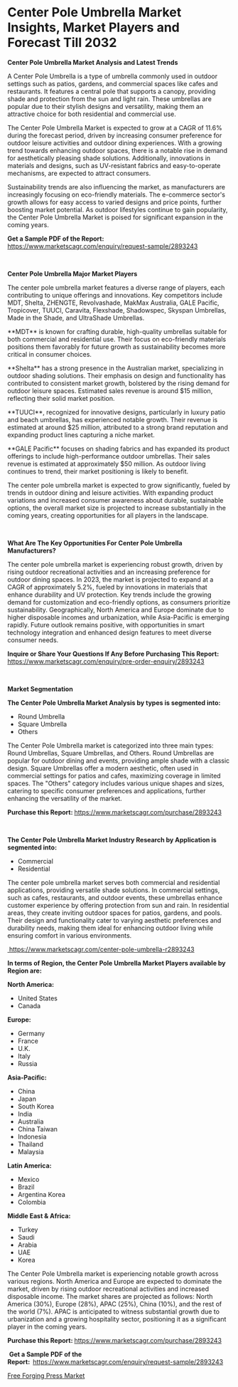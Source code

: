 <p><h1>Center Pole Umbrella Market Insights, Market Players and Forecast Till 2032</h1></p><p><strong>Center Pole Umbrella Market Analysis and Latest Trends</strong></p>
<p><p>A Center Pole Umbrella is a type of umbrella commonly used in outdoor settings such as patios, gardens, and commercial spaces like cafes and restaurants. It features a central pole that supports a canopy, providing shade and protection from the sun and light rain. These umbrellas are popular due to their stylish designs and versatility, making them an attractive choice for both residential and commercial use.</p><p>The Center Pole Umbrella Market is expected to grow at a CAGR of 11.6% during the forecast period, driven by increasing consumer preference for outdoor leisure activities and outdoor dining experiences. With a growing trend towards enhancing outdoor spaces, there is a notable rise in demand for aesthetically pleasing shade solutions. Additionally, innovations in materials and designs, such as UV-resistant fabrics and easy-to-operate mechanisms, are expected to attract consumers. </p><p>Sustainability trends are also influencing the market, as manufacturers are increasingly focusing on eco-friendly materials. The e-commerce sector's growth allows for easy access to varied designs and price points, further boosting market potential. As outdoor lifestyles continue to gain popularity, the Center Pole Umbrella Market is poised for significant expansion in the coming years.</p></p>
<p><strong>Get a Sample PDF of the Report:&nbsp;</strong> <a href="https://www.marketscagr.com/enquiry/request-sample/2893243?utm_campaign=2465&utm_medium=2&utm_source=Github&utm_content=ia&utm_term=15032025&utm_id=center-pole-umbrella">https://www.marketscagr.com/enquiry/request-sample/2893243</a></p>
<p>&nbsp;</p>
<p><strong>Center Pole Umbrella Major Market Players</strong></p>
<p><p>The center pole umbrella market features a diverse range of players, each contributing to unique offerings and innovations. Key competitors include MDT, Shelta, ZHENGTE, Revolvashade, MakMax Australia, GALE Pacific, Tropicover, TUUCI, Caravita, Flexshade, Shadowspec, Skyspan Umbrellas, Made in the Shade, and UltraShade Umbrellas.</p><p>**MDT** is known for crafting durable, high-quality umbrellas suitable for both commercial and residential use. Their focus on eco-friendly materials positions them favorably for future growth as sustainability becomes more critical in consumer choices.</p><p>**Shelta** has a strong presence in the Australian market, specializing in outdoor shading solutions. Their emphasis on design and functionality has contributed to consistent market growth, bolstered by the rising demand for outdoor leisure spaces. Estimated sales revenue is around $15 million, reflecting their solid market position.</p><p>**TUUCI**, recognized for innovative designs, particularly in luxury patio and beach umbrellas, has experienced notable growth. Their revenue is estimated at around $25 million, attributed to a strong brand reputation and expanding product lines capturing a niche market.</p><p>**GALE Pacific** focuses on shading fabrics and has expanded its product offerings to include high-performance outdoor umbrellas. Their sales revenue is estimated at approximately $50 million. As outdoor living continues to trend, their market positioning is likely to benefit.</p><p>The center pole umbrella market is expected to grow significantly, fueled by trends in outdoor dining and leisure activities. With expanding product variations and increased consumer awareness about durable, sustainable options, the overall market size is projected to increase substantially in the coming years, creating opportunities for all players in the landscape.</p></p>
<p>&nbsp;</p>
<p><strong>What Are The Key Opportunities For Center Pole Umbrella Manufacturers?</strong></p>
<p><p>The center pole umbrella market is experiencing robust growth, driven by rising outdoor recreational activities and an increasing preference for outdoor dining spaces. In 2023, the market is projected to expand at a CAGR of approximately 5.2%, fueled by innovations in materials that enhance durability and UV protection. Key trends include the growing demand for customization and eco-friendly options, as consumers prioritize sustainability. Geographically, North America and Europe dominate due to higher disposable incomes and urbanization, while Asia-Pacific is emerging rapidly. Future outlook remains positive, with opportunities in smart technology integration and enhanced design features to meet diverse consumer needs.</p></p>
<p><strong>Inquire or Share Your Questions If Any Before Purchasing This Report:</strong> <a href="https://www.marketscagr.com/enquiry/pre-order-enquiry/2893243?utm_campaign=2465&utm_medium=2&utm_source=Github&utm_content=ia&utm_term=15032025&utm_id=center-pole-umbrella">https://www.marketscagr.com/enquiry/pre-order-enquiry/2893243</a></p>
<p>&nbsp;</p>
<p><strong>Market Segmentation</strong></p>
<p><strong>The Center Pole Umbrella Market Analysis by types is segmented into:</strong></p>
<p><ul><li>Round Umbrella</li><li>Square Umbrella</li><li>Others</li></ul></p>
<p><p>The Center Pole Umbrella market is categorized into three main types: Round Umbrellas, Square Umbrellas, and Others. Round Umbrellas are popular for outdoor dining and events, providing ample shade with a classic design. Square Umbrellas offer a modern aesthetic, often used in commercial settings for patios and cafes, maximizing coverage in limited spaces. The "Others" category includes various unique shapes and sizes, catering to specific consumer preferences and applications, further enhancing the versatility of the market.</p></p>
<p><strong>Purchase this Report:&nbsp;</strong><a href="https://www.marketscagr.com/purchase/2893243?utm_campaign=2465&utm_medium=2&utm_source=Github&utm_content=ia&utm_term=15032025&utm_id=center-pole-umbrella">https://www.marketscagr.com/purchase/2893243</a></p>
<p>&nbsp;</p>
<p><strong>The Center Pole Umbrella Market Industry Research by Application is segmented into:</strong></p>
<p><ul><li>Commercial</li><li>Residential</li></ul></p>
<p><p>The center pole umbrella market serves both commercial and residential applications, providing versatile shade solutions. In commercial settings, such as cafes, restaurants, and outdoor events, these umbrellas enhance customer experience by offering protection from sun and rain. In residential areas, they create inviting outdoor spaces for patios, gardens, and pools. Their design and functionality cater to varying aesthetic preferences and durability needs, making them ideal for enhancing outdoor living while ensuring comfort in various environments.</p></p>
<p><a href="https://www.marketscagr.com/center-pole-umbrella-r2893243?utm_campaign=2465&utm_medium=2&utm_source=Github&utm_content=ia&utm_term=15032025&utm_id=center-pole-umbrella">&nbsp;https://www.marketscagr.com/center-pole-umbrella-r2893243</a></p>
<p><strong>In terms of Region, the Center Pole Umbrella Market Players available by Region are:</strong></p>
<p>
    <p> <strong> North America: </strong>
        <ul>
            <li>United States</li>
            <li>Canada</li>
        </ul>
        </p> 
    <p> <strong> Europe: </strong>
        <ul>
            <li>Germany</li>
            <li>France</li>
            <li>U.K.</li>
            <li>Italy</li>
            <li>Russia</li>
        </ul>
        </p> 
    <p> <strong> Asia-Pacific: </strong>
        <ul>
            <li>China</li>
            <li>Japan</li>
            <li>South Korea</li>
            <li>India</li>
            <li>Australia</li>
            <li>China Taiwan</li>
            <li>Indonesia</li>
            <li>Thailand</li>
            <li>Malaysia</li>
        </ul>
        </p> 
    <p> <strong> Latin America: </strong>
        <ul>
            <li>Mexico</li>
            <li>Brazil</li>
            <li>Argentina Korea</li>
            <li>Colombia</li>
        </ul>
        </p> 
    <p> <strong> Middle East & Africa: </strong>
        <ul>
            <li>Turkey</li>
            <li>Saudi</li>
            <li>Arabia</li>
            <li>UAE</li>
            <li>Korea</li>
        </ul>
    </p>
    </p>
<p><p>The Center Pole Umbrella market is experiencing notable growth across various regions. North America and Europe are expected to dominate the market, driven by rising outdoor recreational activities and increased disposable income. The market shares are projected as follows: North America (30%), Europe (28%), APAC (25%), China (10%), and the rest of the world (7%). APAC is anticipated to witness substantial growth due to urbanization and a growing hospitality sector, positioning it as a significant player in the coming years.</p></p>
<p><strong>Purchase this Report: </strong><a href="https://www.marketscagr.com/purchase/2893243?utm_campaign=2465&utm_medium=2&utm_source=Github&utm_content=ia&utm_term=15032025&utm_id=center-pole-umbrella">https://www.marketscagr.com/purchase/2893243</a></p>
<p>&nbsp;<strong>Get a Sample PDF of the Report:&nbsp;&nbsp;</strong><a href="https://www.marketscagr.com/enquiry/request-sample/2893243?utm_campaign=2465&utm_medium=2&utm_source=Github&utm_content=ia&utm_term=15032025&utm_id=center-pole-umbrella">https://www.marketscagr.com/enquiry/request-sample/2893243</a></p>
<p><strong></strong></p>
<p><p><a href="https://github.com/FahadAhmed223/Market-Research-Report-List-1/blob/main/free-forging-press-market.md?utm_campaign=2465&utm_medium=2&utm_source=Github&utm_content=ia&utm_term=15032025&utm_id=center-pole-umbrella">Free Forging Press Market</a></p></p>